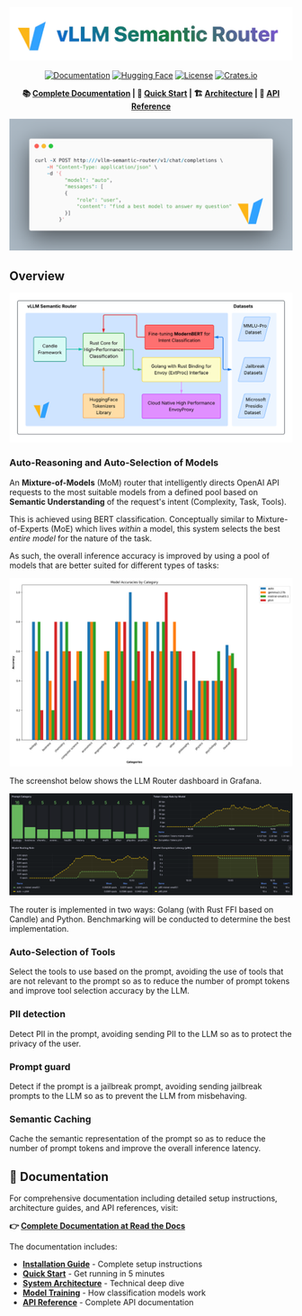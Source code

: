 <div align="center">

<img src="website/static/img/repo.png" alt="vLLM Semantic Router"/>

[![Documentation](https://img.shields.io/badge/docs-read%20the%20docs-blue)](https://llm-semantic-router.readthedocs.io/en/latest/)
[![Hugging Face](https://img.shields.io/badge/🤗%20Hugging%20Face-Community-yellow)](https://huggingface.co/LLM-Semantic-Router)
[![License](https://img.shields.io/badge/license-Apache%202.0-blue.svg)](LICENSE)
[![Crates.io](https://img.shields.io/crates/v/candle-semantic-router.svg)](https://crates.io/crates/candle-semantic-router)

**📚 [Complete Documentation](https://llm-semantic-router.readthedocs.io/en/latest/) | 🚀 [Quick Start](https://llm-semantic-router.readthedocs.io/en/latest/getting-started/quick-start/) | 🏗️ [Architecture](https://llm-semantic-router.readthedocs.io/en/latest/architecture/system-architecture/) | 📖 [API Reference](https://llm-semantic-router.readthedocs.io/en/latest/api/router/)**

![](./website/static/img/code.png)

</div>

## Overview

![](./website/static/img/architecture.png)

### Auto-Reasoning and Auto-Selection of Models

An **Mixture-of-Models** (MoM) router that intelligently directs OpenAI API requests to the most suitable models from a defined pool based on **Semantic Understanding** of the request's intent (Complexity, Task, Tools).

This is achieved using BERT classification. Conceptually similar to Mixture-of-Experts (MoE) which lives *within* a model, this system selects the best *entire model* for the nature of the task.

As such, the overall inference accuracy is improved by using a pool of models that are better suited for different types of tasks:

![Model Accuracy](./website/static/img/category_accuracies.png)

The screenshot below shows the LLM Router dashboard in Grafana.

![LLM Router Dashboard](./website/static/img/grafana_screenshot.png)

The router is implemented in two ways: Golang (with Rust FFI based on Candle) and Python. Benchmarking will be conducted to determine the best implementation.

### Auto-Selection of Tools

Select the tools to use based on the prompt, avoiding the use of tools that are not relevant to the prompt so as to reduce the number of prompt tokens and improve tool selection accuracy by the LLM.

### PII detection

Detect PII in the prompt, avoiding sending PII to the LLM so as to protect the privacy of the user.

### Prompt guard

Detect if the prompt is a jailbreak prompt, avoiding sending jailbreak prompts to the LLM so as to prevent the LLM from misbehaving.

### Semantic Caching

Cache the semantic representation of the prompt so as to reduce the number of prompt tokens and improve the overall inference latency.

## 📖 Documentation

For comprehensive documentation including detailed setup instructions, architecture guides, and API references, visit:

**👉 [Complete Documentation at Read the Docs](https://llm-semantic-router.readthedocs.io/en/latest/)**

The documentation includes:
- **[Installation Guide](https://llm-semantic-router.readthedocs.io/en/latest/getting-started/installation/)** - Complete setup instructions
- **[Quick Start](https://llm-semantic-router.readthedocs.io/en/latest/getting-started/quick-start/)** - Get running in 5 minutes
- **[System Architecture](https://llm-semantic-router.readthedocs.io/en/latest/architecture/system-architecture/)** - Technical deep dive
- **[Model Training](https://llm-semantic-router.readthedocs.io/en/latest/training/training-overview/)** - How classification models work
- **[API Reference](https://llm-semantic-router.readthedocs.io/en/latest/api/router/)** - Complete API documentation

